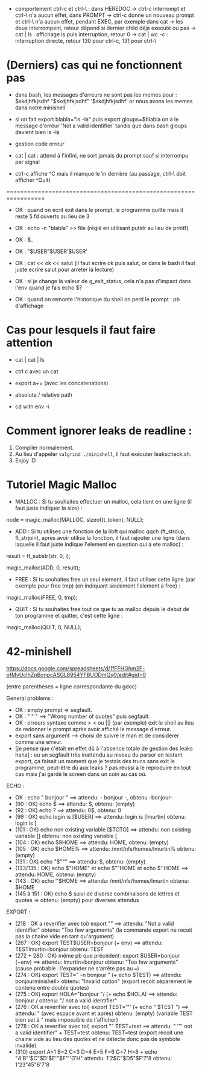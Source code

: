 * comportement ctrl-c et ctrl-\ : 
    dans HEREDOC -> ctrl-c interrompt et ctrl-\ n'a aucun effet,
    dans PROMPT -> ctrl-c donne un nouveau prompt et ctrl-\ n'a aucun effet,
    pendant EXEC, par exemple dans cat -> les deux interrompent, retour dépend si dernier child déjà executé ou pas
    -> cat | ls : affichage ls puis interruption, retour 0
    -> cat | wc -c : interruption directe, retour 130 pour ctrl-c, 131 pour ctrl-\
# (Derniers) cas qui ne fonctionnent pas

* dans bash, les messages d'erreurs ne sont pas les memes pour :
$skdjhfkjsdhf
"$skdjhfkjsdhf"
'$skdjhfkjsdhf'
or nous avons les memes dans notre minishell

* si on fait export blabla="ls -la"
puis export gloups=$blabla
on a le message d'erreur 'Not a valid identifier'
tandis que dans bash gloups devient bien ls -la

* gestion code erreur

* cat | cat : attend à l'infini, ne sort jamais du prompt sauf si interrompu par signal

* ctrl-c affiche ^C mais il manque le \n derrière (au passage, ctrl-\ doit afficher ^Quit)

=================================================================

* OK : quand on écrit exit dans le prompt, le programme quitte mais il reste 5 fd ouverts au lieu de 3

* OK : echo -n "blabla" >> file (réglé en utilisant putstr au lieu de printf)

* OK : $_

* OK : "$USER"$USER'$USER'

* OK : cat << ok << salut (il faut ecrire ok puis salut, or dans le bash il faut juste ecrire salut pour arreter la lecture)

* OK : si je change la valeur de g_exit_status, cela n'a pas d'impact dans l'env quand je fais echo $?

* OK : quand on remonte l'historique du shell on perd le prompt : pb d'affichage

# Cas pour lesquels il faut faire attention

* cat | cat | ls 

* ctrl c avec un cat

* export a+= (avec les concatenations)

* absolute / relative path

* cd with env -i

# Comment ignorer leaks de readline :

1. Compiler normalement.
2. Au lieu d'appeler `valgrind ./minishell`, il faut exécuter leakscheck.sh.
3. Enjoy :D

# Tutoriel Magic Malloc

* MALLOC : Si tu souhaites effectuer un malloc, cela tient en une ligne (il faut juste indiquer la size) :

node = magic_malloc(MALLOC, sizeof(t_token), NULL);

* ADD : Si tu utilises une fonction de la libft qui malloc qqch (ft_strdup, ft_strjoin), apres avoir utilise la fonction, il faut rajouter une ligne (dans laquelle il faut juste indique l'element en question qui a ete malloc) :

result = ft_substr(str, 0, i);

magic_malloc(ADD, 0, result);

* FREE : Si tu souhaites free un seul element, il faut utiliser cette ligne (par exemple pour free tmp) (en indiquant seulement l'element a free) :

magic_malloc(FREE, 0, tmp);

* QUIT : Si tu souhaites free tout ce que tu as malloc depuis le debut de ton programme et quitter, c'est cette ligne :

magic_malloc(QUIT, 0, NULL);
# 42-minishell

https://docs.google.com/spreadsheets/d/1fFFHGhm2F-ofMvUcIhZnBonpcASGL8954YFBUODmQy0/edit#gid=0

(entre parenthèses = ligne correspondante du gdoc)

General problems :
- OK : empty prompt => segfault.
- OK : " " " ==> "Wrong number of quotes" puis segfault.
- OK : erreurs syntaxe comme > < ou ||| (par exemple) exit le shell au lieu de redonner le prompt après avoir affiché le message d'erreur.
- export sans argument --> choisi de suivre le man et de considérer comme une erreur.
- [je pense que c'était en effet dû à l'absence totale de gestion des leaks haha] : eu un segfault très inattendu au niveau du parser en testant export, ça faisait un moment que je testais des trucs sans exit le programme, peut-être dû aux leaks ? pas réussi à le reproduire en tout cas mais j'ai gardé le screen dans un coin au cas où.

ECHO : 
- OK : echo " bonjour " ==> attendu: - bonjour -, obtenu -bonjour-
- (90 : OK) echo $ ==> attendu: $, obtenu: (empty)
- (92 : OK) echo $?$ ==> attendu: 0$, obtenu: 0
- (99 : OK) echo login is [$USER] ==> 
    attendu: login is [lmurtin]
    obtenu: login is [
- (101 : OK) echo non existing variable [$TOTO] ==> 
    attendu: non existing variable []
    obtenu: non existing variable [
- (104 : OK) echo $9HOME ==> attendu: HOME, obtenu: (empty)
- (105 : OK) echo $HOME% ==> attendu: /mnt/nfs/homes/lmurtin%
                        obtenu: (empty)
- (131 : OK) echo "$""" ==> attendu: $, obtenu: (empty)
- (133/135 : OK) echo $"HOME" et echo $""HOME et echo $''HOME ==> 
    attendu: HOME, obtenu: (empty)
- (143 : OK) echo ''$HOME ==> attendu: /mnt/nfs/homes/lmurtin
                    obtenu: $HOME
- (145 à 151 : OK) echo $ suivi de diverse combinaisons de lettres et quotes => obtenu: (empty) pour diverses attendus

EXPORT :
- (218 : OK a reverifier avec toi) export "" ==> attendu: "Not a valid identifier"
                        obtenu: "Too few arguments" (la commande export ne recoit pas la chaine vide en tant qu'argument)
- (267 : OK) export TEST$USER=bonjour (+ env) ==>
    attendu: TESTlmurtin=bonjour
    obtenu: TEST
- (272 + 280 : OK) même pb que précédent: export $USER=bonjour (+env) ==>
    attendu: lmurtin=bonjour
    obtenu: "Too few arguments" (cause probable : l'expander ne s'arrête pas au `=`)
- (274 : OK) export TEST="       -n bonjour     " (+ echo $TEST) ==>
    attendu: bonjourminishell>
    obtenu: "Invalid option" (export recoit séparément le contenu entre double quotes)
- (275 : OK) export HOLA="bonjour   "/ (+ echo $HOLA) ==>
    attendu: bonjour /
    obtenu: "/ not a valid identifier"
- (276 : OK a reverifier avec toi) export TEST='"' (+ echo " $TEST ") ==>
    attendu:  " (avec espace avant et après)
    obtenu: (empty) (variable TEST bien set à " mais impossible de l'afficher)
- (278 : OK a reverifier avec toi) export "" TEST=test ==>
    attendu: " '"' not a valid identifier" + TEST=test
    obtenu: TEST=test (export recoit une chaine vide au lieu des quotes et ne détecte donc pas de symbole invalide)
- (310) export A=1 B=2 C=3 D=4 E=5 F=6 G=7 H=8
        + echo "$A'$B"'$C"$D'$E'"$F'"'$G'$H"
    attendu: 1'2$C"$D5"$F'7'8
    obtenu: 1'23"45"6'7'8
